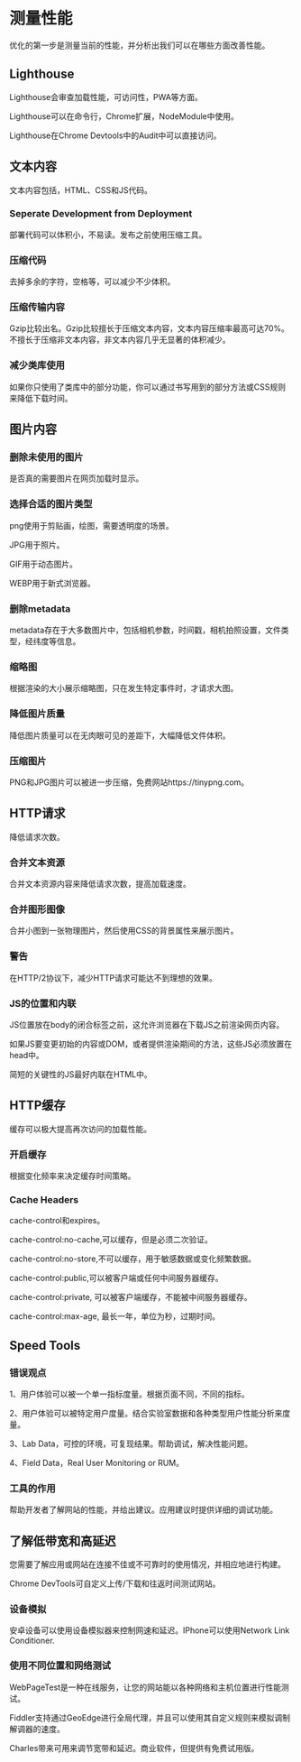 # 测量性能

优化的第一步是测量当前的性能，并分析出我们可以在哪些方面改善性能。

## Lighthouse

Lighthouse会审查加载性能，可访问性，PWA等方面。

Lighthouse可以在命令行，Chrome扩展，NodeModule中使用。

Lighthouse在Chrome Devtools中的Audit中可以直接访问。

## 文本内容

文本内容包括，HTML、CSS和JS代码。

### Seperate Development from Deployment

部署代码可以体积小，不易读。发布之前使用压缩工具。

### 压缩代码

去掉多余的字符，空格等，可以减少不少体积。

### 压缩传输内容

Gzip比较出名。Gzip比较擅长于压缩文本内容，文本内容压缩率最高可达70%。不擅长于压缩非文本内容，非文本内容几乎无显著的体积减少。

### 减少类库使用

如果你只使用了类库中的部分功能，你可以通过书写用到的部分方法或CSS规则来降低下载时间。

## 图片内容

### 删除未使用的图片

是否真的需要图片在网页加载时显示。

### 选择合适的图片类型

png使用于剪贴画，绘图，需要透明度的场景。

JPG用于照片。

GIF用于动态图片。

WEBP用于新式浏览器。

### 删除metadata

metadata存在于大多数图片中，包括相机参数，时间戳，相机拍照设置，文件类型，经纬度等信息。

### 缩略图

根据渲染的大小展示缩略图，只在发生特定事件时，才请求大图。

### 降低图片质量

降低图片质量可以在无肉眼可见的差距下，大幅降低文件体积。

### 压缩图片

PNG和JPG图片可以被进一步压缩，免费网站https://tinypng.com。


## HTTP请求

降低请求次数。

### 合并文本资源

合并文本资源内容来降低请求次数，提高加载速度。

### 合并图形图像

合并小图到一张物理图片，然后使用CSS的背景属性来展示图片。

### 警告

在HTTP/2协议下，减少HTTP请求可能达不到理想的效果。

### JS的位置和内联

JS位置放在body的闭合标签之前，这允许浏览器在下载JS之前渲染网页内容。

如果JS要变更初始的内容或DOM，或者提供渲染期间的方法，这些JS必须放置在head中。

简短的关键性的JS最好内联在HTML中。

## HTTP缓存

缓存可以极大提高再次访问的加载性能。

### 开启缓存

根据变化频率来决定缓存时间策略。

### Cache Headers

cache-control和expires。

cache-control:no-cache,可以缓存，但是必须二次验证。

cache-control:no-store,不可以缓存，用于敏感数据或变化频繁数据。

cache-control:public,可以被客户端或任何中间服务器缓存。

cache-control:private, 可以被客户端缓存，不能被中间服务器缓存。

cache-control:max-age, 最长一年，单位为秒，过期时间。

## Speed Tools

### 错误观点

1、用户体验可以被一个单一指标度量。根据页面不同，不同的指标。

2、用户体验可以被特定用户度量。结合实验室数据和各种类型用户性能分析来度量。

3、Lab Data，可控的环境，可复现结果。帮助调试，解决性能问题。

4、Field Data，Real User Monitoring or RUM。


### 工具的作用

帮助开发者了解网站的性能，并给出建议。应用建议时提供详细的调试功能。

## 了解低带宽和高延迟

您需要了解应用或网站在连接不佳或不可靠时的使用情况，并相应地进行构建。

Chrome DevTools可自定义上传/下载和往返时间测试网站。

### 设备模拟

安卓设备可以使用设备模拟器来控制网速和延迟。IPhone可以使用Network Link Conditioner.

### 使用不同位置和网络测试

WebPageTest是一种在线服务，让您的网站能以各种网络和主机位置进行性能测试。

Fiddler支持通过GeoEdge进行全局代理，并且可以使用其自定义规则来模拟调制解调器的速度。

Charles带来可用来调节宽带和延迟。商业软件，但提供有免费试用版。







